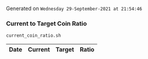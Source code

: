 Generated on `Wednesday 29-September-2021 at 21:54:46`

### Current to Target Coin Ratio
`current_coin_ratio.sh`

Date|Current|Target|Ratio
---|---|---|---
